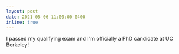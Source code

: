 ```yaml
---
layout: post
date: 2021-05-06 11:00:00-0400
inline: true
---
```


I passed my qualifying exam and I'm officially a PhD candidate at UC Berkeley!
